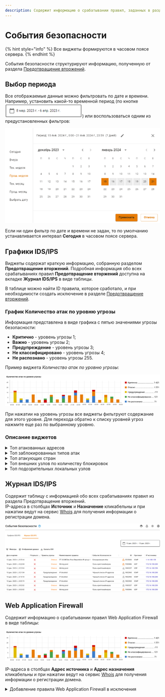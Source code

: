 ```yaml
---
description: Содержит информацию о срабатывании правил, заданных в разделе Предотвращение вторжений.
---
```


# События безопасности

{% hint style="info" %}
Все виджеты формируются в часовом поясе сервера.
{% endhint %}

События безопасности структурируют информацию, полученную от раздела [Предотвращение вторжений](../../settings/access-rules/ips/README.md).

## Выбор периода

Все отображаемые данные можно фильтровать по дате и времени. Например, установить какой-то временной период (по кнопке ![](/.gitbook/assets/security-events.png)) или воспользоваться одним из предустановленных фильтров:

![](/.gitbook/assets/security-events.gif)

Если ни один фильтр по дате и времени не задан, то по умолчанию устанавливается интервал **Сегодня** в часовом поясе сервера.

## Графики IDS/IPS

Виджеты содержат краткую информацию, собранную разделом **Предотвращение вторжений**. Подробная информация обо всех срабатываниях правил **Предотвращение вторжений** доступна на вкладке **Журнал IDS/IPS** в виде таблицы.  

В таблице можно найти ID правила, которое сработало, и при необходимости создать исключение в разделе [Предотвращение вторжений](../../settings/access-rules/ips/README.md).

### График Количество атак по уровню угрозы

Информация представлена в виде графика с пятью значениями угрозы безопасности:
* **Критично** - уровень угрозы 1;
* **Важно** - уровень угрозы 2;
* **Предупреждение** - уровень угрозы 3;
* **Не классифицировано** - уровень угрозы 4;
* **Не распознано** - уровень угрозы 255.

Пример виджета *Количество атак по уровню угрозы*:

![](/.gitbook/assets/security-events1.png)

При нажатии на уровень угрозы все виджеты фильтруют содержание для этого уровня. Для перехода обратно к списку уровней угроз нажмите еще раз по выбранному уровню.

### Описание виджетов

<details>

<summary>Топ атакованных адресов</summary>

В топ атакованных попадают как внешние, так и внутренние адреса. Один из примеров, когда атакованный адрес является внешним, - работа трояна изнутри защищаемой сети.

</details>

<details>

<summary>Топ заблокированных типов атак</summary>

Виджет подсчитывает статистику типов атак (например, типы атак *Черный список IP-адресов* или *Попытки получения привилегий администратора*, объединяющие в себе группу нескольких правил) по количеству срабатываний с данным типом атаки. \
Тип атаки указан в столбце *Событие безопасности* в таблице внизу раздела.

</details>

<details>

<summary>Топ атакующих стран</summary>

Топ атакующих стран строится по IP-адресам, полученным при срабатывании правил в разделе *Предотвращение вторжений*. Если IP-адрес не геокодируется в наименование страны, такой адрес не отображается в виджете. \
По этой причине локальные IP-адреса не отображаются в виджете.

</details>

<details>

<summary>Топ внешних узлов по количеству блокировок</summary>

Представляет собой круговую диаграмму с внешними адресами и количеством блокировок по ним.

</details>

<details>

<summary>Топ подозрительных локальных узлов</summary>

В топ попадают как авторизованные, так и не авторизованные пользователи, запросы которых блокировались.

</details>

## Журнал IDS/IPS

Содержит таблицу с информацией обо всех срабатываниях правил из раздела Предотвращение вторжений. \
IP-адреса в столбцах **Источник** и **Назначение** кликабельны и при нажатии ведут на сервис [Whois](https://www.nic.ru/whois/?searchWord) для получения информации о регистрации домена.

![](/.gitbook/assets/security-events3.png)

## Web Application Firewall

Содержит информацию о срабатывании правил Web Application Firewall в виде таблицы:

![](/.gitbook/assets/security-events2.png)

IP-адреса в столбцах **Адрес источника** и **Адрес назначения** кликабельны и при нажатии ведут на сервис [Whois](https://www.nic.ru/whois/?searchWord) для получения информации о регистрации домена.

<details>

<summary>Добавление правила Web Application Firewall в исключения</summary>

Чтобы добавить сработавшее правило WAF в исключения, выполните действия:

1\. Перейдите в раздел **Управление сервером -> Терминал**.

2\. В терминале перейдите в директорию `/var/opt/ideco/reverse-backend`, введя команду `cd /var/opt/ideco/reverse-backend`:

![](/.gitbook/assets/waf.png)

Если такой директории нет, создайте ее, выполнив команды:

```
mkdir /var/opt/ideco/reverse-backend
chown ideco-reverse-backend:ideco-reverse-backend /var/opt/ideco/reverse-backend
```

3\. Проверьте наличие в директории `/var/opt/ideco/reverse-backend` файла `custom-waf.conf`. Для этого введите команду: `ls /var/opt/ideco/reverse-backend`. Если файл есть, он отобразится в выводе терминала:

![](/.gitbook/assets/waf3.png)

Если файла нет, создайте его командами:

```
touch /var/opt/ideco/reverse-backend/custom-waf.conf
chown ideco-reverse-backend:ideco-reverse-backend /var/opt/ideco/reverse-backend/custom-waf.conf
```

3\. Откройте файл `custom-waf.conf` в режиме редактирования, введя команду `nano custom-waf.conf`.

4\. В открывшемся файле введите `SecRuleRemoveById 930130 949110`, где `930130` и `949110` - ID сработавших правил WAF:

![](/.gitbook/assets/waf1.png)

5\. Сохраните файл, нажав **Ctrl + X**, а затем нажмите **Enter**.

6\. Введите команду `sync --file-system /var/opt/ideco/reverse-backend/custom-waf.conf`, чтобы данные записались на диск.

7\. Перезапустите службу, введя в терминале команду `systemctl restart ideco-reverse-backend.service`.

8\. Введите в терминале команду `cat /run/ideco-reverse-backend/conf.d/modsec/main.conf`:

![](/.gitbook/assets/waf2.png)

Внесенные в файл `custom-waf.conf` исключения из правил WAF сохранятся при обновлении сервера Ideco NGFW. Создавать директорию и файл необходимо только один раз, новые исключения следует просто в него добавлять.

</details>
